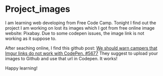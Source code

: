 # Project_images

I am learning web developing from Free Code Camp.
Tonight I find out the project I am working on lost its images which I got from free online image website: Pixabay.
Due to some codepen issues, the image link is not working as it suppose to.

After seaching online, I find this github post: [We should warn campers that Imgur links do not work with CodePen. #5677]
They suggest to upload your images to Github and use that url in Codepen. It works!

Happy learning!


[We should warn campers that Imgur links do not work with CodePen. #5677]: https://github.com/FreeCodeCamp/FreeCodeCamp/issues/5677

